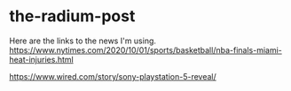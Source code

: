 # the-radium-post
Here are the links to the news I'm using.
https://www.nytimes.com/2020/10/01/sports/basketball/nba-finals-miami-heat-injuries.html

https://www.wired.com/story/sony-playstation-5-reveal/
